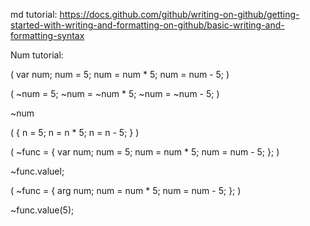 md tutorial: https://docs.github.com/github/writing-on-github/getting-started-with-writing-and-formatting-on-github/basic-writing-and-formatting-syntax 

Num tutorial: 

(
var num;
num = 5;
num = num * 5;
num = num - 5;
)

(
~num = 5;
~num = ~num * 5;
~num = ~num - 5;
)

~num

(
{
	n = 5;
	n = n * 5;
	n = n - 5;
}
)

(
~func = {
	var num;
	num = 5;
	num = num * 5;
	num = num - 5;
};
)

~func.valuel;

(
~func = {
	arg num;
	num = num * 5;
	num = num - 5;
};
)

~func.value(5);
